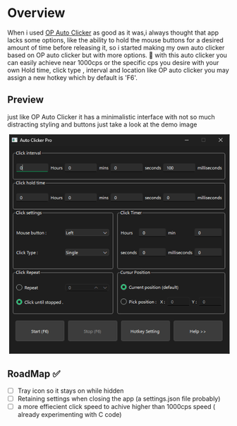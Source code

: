 # Overview
When i used [OP Auto Clicker](https://www.opautoclicker.com/) as good as it was,i always thought that app lacks some options, like the ability to hold the mouse buttons for a desired amount of time before releasing it,
so i started making my own auto clicker based on OP auto clicker but with more options. 🐼
with this auto clicker you can easily achieve near 1000cps or the specific cps you desire with your own Hold time, click type , interval and location
like OP auto clicker you may assign a new hotkey which by default is 'F6'.

## Preview 
just like OP Auto Clicker it has a minimalistic interface with not so much distracting styling and buttons just take a look at the demo image

<image>
  <img src="/demo image.png" width="500" alt="demo image"/>
</image>

## RoadMap ✅
 - [ ] Tray icon so it stays on while hidden
 - [ ] Retaining settings when closing the app (a settings.json file probably)
 - [ ] a more effiecient click speed to achive higher than 1000cps speed ( already experimenting with C code)
